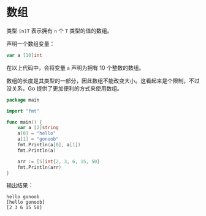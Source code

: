 # 数组

类型 ```[n]T``` 表示拥有 ```n``` 个 ```T``` 类型的值的数组。

声明一个数组变量：

```go
var a [10]int
```

在以上代码中，会将变量 ```a``` 声明为拥有 10 个整数的数组。

数组的长度是其类型的一部分，因此数组不能改变大小。这看起来是个限制，不过没关系，Go 提供了更加便利的方式来使用数组。

```go
package main

import "fmt"

func main() {
	var a [2]string
	a[0] = "hello"
	a[1] = "gonoob"
	fmt.Println(a[0], a[1])
	fmt.Println(a)

	arr := [5]int{2, 3, 6, 15, 50}
	fmt.Println(arr)
}
```

输出结果：

```
hello gonoob
[hello gonoob]
[2 3 6 15 50]
```
